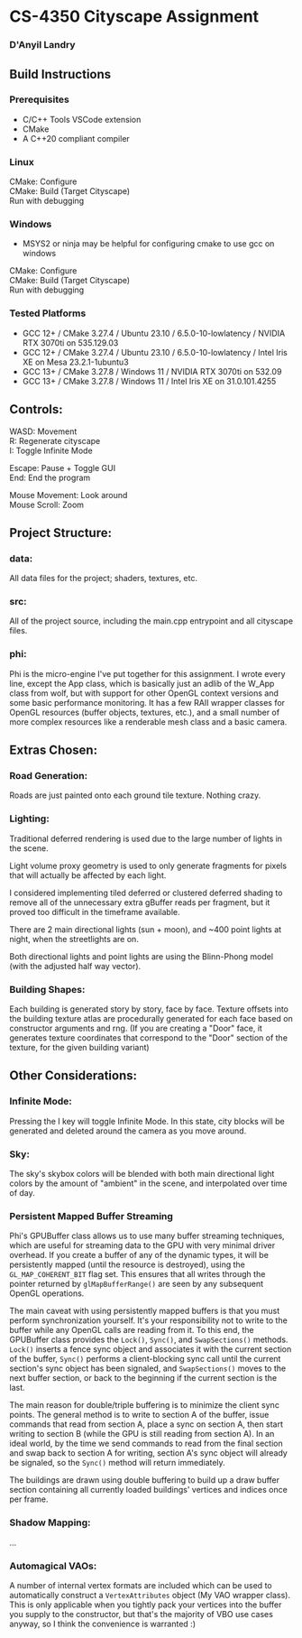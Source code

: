 # CS-4350 Cityscape Assignment

### D'Anyil Landry

## Build Instructions

### Prerequisites

- C/C++ Tools VSCode extension
- CMake
- A C++20 compliant compiler

### Linux

CMake: Configure\
CMake: Build (Target Cityscape)\
Run with debugging

### Windows

- MSYS2 or ninja may be helpful for configuring cmake to use gcc on windows

CMake: Configure\
CMake: Build (Target Cityscape)\
Run with debugging

### Tested Platforms

- GCC 12+ / CMake 3.27.4 / Ubuntu 23.10 / 6.5.0-10-lowlatency / NVIDIA RTX 3070ti on 535.129.03
- GCC 12+ / CMake 3.27.4 / Ubuntu 23.10 / 6.5.0-10-lowlatency / Intel Iris XE on Mesa 23.2.1-1ubuntu3
- GCC 13+ / CMake 3.27.8 / Windows 11 / NVIDIA RTX 3070ti on 532.09
- GCC 13+ / CMake 3.27.8 / Windows 11 / Intel Iris XE on 31.0.101.4255

## Controls:

WASD: Movement\
R: Regenerate cityscape\
I: Toggle Infinite Mode

Escape: Pause + Toggle GUI\
End: End the program

Mouse Movement: Look around\
Mouse Scroll: Zoom

## Project Structure:

### data:

All data files for the project; shaders, textures, etc.

### src:

All of the project source, including the main.cpp entrypoint and all cityscape files.

### phi:

Phi is the micro-engine I've put together for this assignment. I wrote every line, except the App class, which is basically just an adlib of the W_App class from wolf, but with support for other OpenGL context versions and some basic performance monitoring. It has a few RAII wrapper classes for OpenGL resources (buffer objects, textures, etc.), and a small number of more complex resources like a renderable mesh class and a basic camera.

## Extras Chosen:

### Road Generation:

Roads are just painted onto each ground tile texture. Nothing crazy.

### Lighting:

Traditional deferred rendering is used due to the large number of lights in the scene.

Light volume proxy geometry is used to only generate fragments for pixels that will actually be affected by each light.

I considered implementing tiled deferred or clustered deferred shading to remove all of the unnecessary extra gBuffer reads per fragment, but it proved too difficult in the timeframe available.

There are 2 main directional lights (sun + moon), and ~400 point lights at night, when the streetlights are on.

Both directional lights and point lights are using the Blinn-Phong model (with the adjusted half way vector).

### Building Shapes:

Each building is generated story by story, face by face. Texture offsets into the building texture atlas are procedurally generated for each face based on constructor arguments and rng. (If you are creating a "Door" face, it generates texture coordinates that correspond to the "Door" section of the texture, for the given building variant)

## Other Considerations:

### Infinite Mode:

Pressing the I key will toggle Infinite Mode. In this state, city blocks will be generated and deleted around the camera as you move around.

### Sky:

The sky's skybox colors will be blended with both main directional light colors by the amount of "ambient" in the scene, and interpolated over time of day.

### Persistent Mapped Buffer Streaming

Phi's GPUBuffer class allows us to use many buffer streaming techniques, which are useful for streaming data to the GPU with very minimal driver overhead. If you create a buffer of any of the dynamic types, it will be persistently mapped (until the resource is destroyed), using the `GL_MAP_COHERENT_BIT` flag set. This ensures that all writes through the pointer returned by `glMapBufferRange()` are seen by any subsequent OpenGL operations.

The main caveat with using persistently mapped buffers is that you must perform synchronization yourself. It's your responsibility not to write to the buffer while any OpenGL calls are reading from it. To this end, the GPUBuffer class provides the `Lock()`, `Sync()`, and `SwapSections()` methods. `Lock()` inserts a fence sync object and associates it with the current section of the buffer, `Sync()` performs a client-blocking sync call until the current section's sync object has been signaled, and `SwapSections()` moves to the next buffer section, or back to the beginning if the current section is the last.

The main reason for double/triple buffering is to minimize the client sync points. The general method is to write to section A of the buffer, issue commands that read from section A, place a sync on section A, then start writing to section B (while the GPU is still reading from section A). In an ideal world, by the time we send commands to read from the final section and swap back to section A for writing, section A's sync object will already be signaled, so the `Sync()` method will return immediately.

The buildings are drawn using double buffering to build up a draw buffer section containing all currently loaded buildings' vertices and indices once per frame.

### Shadow Mapping:

...

### Automagical VAOs:

A number of internal vertex formats are included which can be used to automatically construct a `VertexAttributes` object (My VAO wrapper class). This is only applicable when you tightly pack your vertices into the buffer you supply to the constructor, but that's the majority of VBO use cases anyway, so I think the convenience is warranted :)